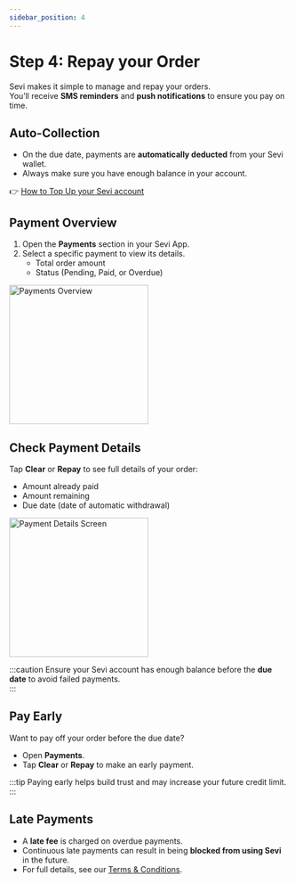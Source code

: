 ```yaml
---
sidebar_position: 4
---
```


# Step 4: Repay your Order

Sevi makes it simple to manage and repay your orders.  
You’ll receive **SMS reminders** and **push notifications** to ensure you pay on time.  


## Auto-Collection
- On the due date, payments are **automatically deducted** from your Sevi wallet.  
- Always make sure you have enough balance in your account.  

👉 [How to Top Up your Sevi account](/docs/buyer/topup)  


## Payment Overview
1. Open the **Payments** section in your Sevi App.  
2. Select a specific payment to view its details.  
   - Total order amount  
   - Status (Pending, Paid, or Overdue)  

<img src="/img/repay-order.png" alt="Payments Overview" width="250"/>  


## Check Payment Details
Tap **Clear** or **Repay** to see full details of your order:  
- Amount already paid  
- Amount remaining  
- Due date (date of automatic withdrawal)  

<img src="/img/payment-details.png" alt="Payment Details Screen" width="250"/>  

:::caution
Ensure your Sevi account has enough balance before the **due date** to avoid failed payments.  
:::


## Pay Early
Want to pay off your order before the due date?  
- Open **Payments**.  
- Tap **Clear** or **Repay** to make an early payment.  

:::tip
Paying early helps build trust and may increase your future credit limit.  
:::


## Late Payments
- A **late fee** is charged on overdue payments.  
- Continuous late payments can result in being **blocked from using Sevi** in the future.  
- For full details, see our [Terms & Conditions](/termsConditions).  

<!-- <img src="/img/latepayment2.png" alt="Late Payment Warning" width="200"/> -->  

